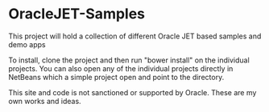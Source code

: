 # OracleJET-Samples
This project will hold a collection of different Oracle JET based samples and demo apps

To install, clone the project and then run "bower install" on the individual projects.
You can also open any of the individual projects directly in NetBeans which a simple project open and point to the directory.

This site and code is not sanctioned or supported by Oracle.  These are my own works and ideas.
